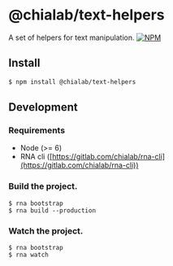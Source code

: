# @chialab/text-helpers

A set of helpers for text manipulation.
[![NPM](https://img.shields.io/npm/v/@chialab/text-helpers.svg)](https://www.npmjs.com/package/@chialab/text-helpers)

## Install

```sh
$ npm install @chialab/text-helpers
```

## Development
### Requirements

* Node (>= 6)
* RNA cli ([https://gitlab.com/chialab/rna-cli](https://gitlab.com/chialab/rna-cli))


### Build the project.

```
$ rna bootstrap
$ rna build --production
```

### Watch the project.
```
$ rna bootstrap
$ rna watch
```
